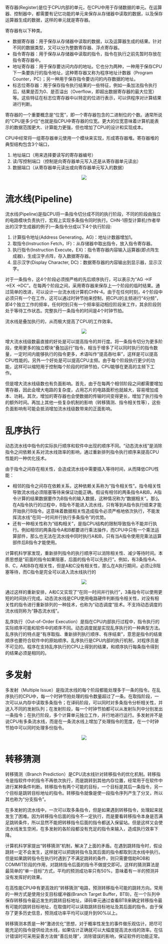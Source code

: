 寄存器(Register)是位于CPU内部的单元，在CPU中用于存储数据的单元。在运算器、控制器中，都需要有记忆功能的单元来保存从存储器中读取的数据，以及保存运算器生成的数据，这样的单元就是寄存器。

寄存器有以下种类。

- 数据寄存器：用于保存从存储器中读取的数据，以及运算器生成的结果。针对不同的数据类型，又可以分为整数寄存器、浮点寄存器。
- 指令寄存器：用于保存从存储器中读取的指令，指令在执行之前先暂时存放在指令寄存器中。
- 地址寄存器：用于保存要访问内存的地址。它也分为两种，一种用于保存CPU下一条要执行的指令地址，这种寄存器又称为程序地址计数器（Program Counter，PC）；另一种用于保存指令要访问的内存数据的地址。
- 标志位寄存器：用于保存指令执行结果的一些特征，例如一条加法指令执行后，结果是否为0、是否溢出（Overflow，即超出数据寄存器的最大位宽）等。这些特征在标志位寄存器中以特定的位进行表示，可以供程序对计算结果进行判断。

寄存器的一个重要概念是“位宽”，即一个寄存器包含的二进制位的个数。通常所说的“CPU是多少位”也就是指CPU中寄存器的位宽。更大的位宽意味着计算机能表示的数据范围更大、计算能力更强，但也增加了CPU的设计和实现成本。

CPU中经常将一组寄存器单元使用一个模块来实现，形成寄存器堆。寄存器堆的典型结构包含3个端口，

1. 地址端口（用来选择要读写的寄存器编号）
2. 读/写控制端口（控制是向寄存器单元写入还是从寄存器单元读出）
3. 数据端口（从寄存器单元读出或向寄存器单元写入的数据）

<center>
    <img src="./img/RegisterHeap.png">
</center>

# 流水线(Pipeline)

流水线(Pipeline)是指CPU将一条指令切分成不同的执行阶段，不同的阶段由独立的电路模块负责执行，宏观上实现多条指令同时执行。CHN-1原型计算机(作者举出的汉字生成器的例子)一条指令分成以下4个执行阶段:

1. 计算指令地址(Address Generating，AG)：地址计数器增加1。
2. 取指令(Instruction Fetch，IF)：从存储器中取出指令，放入指令寄存器。
3. 执行指令(Instruction Execute，EX)：指令寄存器内容输入运算器(即点阵生成器)，生成汉字点阵，存入数据寄存器。
4. 显示汉字(Display Character, DC)：数据寄存器的内容输出到显示器，显示汉字。

对于一条指令，这4个阶段必须按严格的先后顺序执行，可以表示为“AG →IF →EX →DC”。在每两个阶段之间，采用寄存器来保存上一个阶段的临时结果。通过简单的改进，可以设计一台流水线计算机CHN-4。由于在任何时刻，4个阶段中必须只有一个在工作，这可以通过时钟节拍来控制，把CPU的主频进行“4分频”，即4个独立工作的频率，任何时刻只有一个频率驱动相应阶段来工作，其余阶段则处于等待工作状态。完整执行一条指令的时间是4个时钟节拍。

流水线是叠加执行的，从而极大提高了CPU的工作效率。

<center>
    <img src="./img/CPU_Pipeline.png">
</center>



增大流水线级数最直接的好处是可以提高指令的并行度。将一条指令切分为更多阶段，使用更多的独立模块“叠加运行”指令，相当于增多了可以同时执行的指令数量，一定时间内能够执行的指令更多，术语叫作“提高吞吐率”，这样是可以提高CPU性能的。另外一个好处是可以提高CPU主频。由于每个阶段执行更少的功能，这样可以缩短用于控制每个阶段的时钟节拍，CPU能够在更高的主频下工作。

但是增大流水线级数也有负面影响。首先，由于在每两个相邻阶段之间都需要增加寄存器，因此会增大电路的复杂度，占用芯片的电路面积也就越大，容易增加成本、功耗。其次，增加的寄存器也会使数据的传输时间变得更长，增加了执行指令的额外时间。再加上其他一些复杂机制的影响（转移猜测、指令相关性等），这些负面影响有可能会抵消增加流水线级数带来的正面影响。

# 乱序执行

动态流水线中指令的实际执行顺序和软件中出现的顺序不同。“动态流水线”是消除指令之间依赖关系对流水线效率的影响，通过重新排列指令执行顺序来提高CPU性能的一种优化技术。

由于指令之间存在相关性，会造成流水线中需要插入等待时间，从而降低CPU性能：

- 相邻的指令之间存在依赖关系，这种依赖关系称为“指令相关性”。指令相关性导致流水线必须阻塞等待来保证功能正确。假设有相邻的两条指令A和B，A指令计算的结果数据要作为B指令的输入数据，这种情况称为“数据相关”。那么在A指令执行的过程中，B指令不能进入流水线，只有等到A指令执行结束才能开始执行B指令。这意味着数据相关性造成指令必须严格地依次执行，不能发挥流水线“在同一时间并行执行多条指令”的优势。
- 还有一种相关性称为“结构相关”，是指CPU结构的限制导致指令不能并行执行。例如相邻的两条指令A和B都要进行乘法操作，而CPU中只有一个乘法运算部件，那么也无法在流水线中同时执行A和B，只有当A指令使用完乘法运算部件后B指令才能使用。

计算机科学家发现，重新排列指令的执行顺序可以消除相关性、减少等待时间。本质思想是“前面的指令如果阻塞，后面的指令可以先执行”。例如，有3条指令A、B、C，A和B存在相关性，但是A和C没有相关性，那么在A执行期间，必须让B阻塞等待，而C指令是完全可以进入流水线执行的

<center>
    <img src="./img/DynamicPipeline.png">
</center>



通过这样的重新安排，A和C又实现了“在同一时间并行执行”，3条指令可以使用更短的时间执行完成。动态流水线是CPU使用电路硬件判断指令相关性，对没有相关性的指令进行重新排列的一种技术，也称为“动态调度”技术。不支持动态调度的流水线则称为“静态流水线”。

乱序执行（Out-of-Order Execution）是指在CPU内部执行过程中，指令执行的实际顺序可能和软件中的顺序不同。动态调度就是实现乱序执行的一种典型方法。乱序执行的特点是“有序取指、重新排列执行顺序、有序结束”，意思是指令的结束顺序也要符合软件中的原始顺序。乱序执行是CPU内部的执行机制，对程序员是不可见的。程序在支持乱序执行的CPU上得到的结果，和顺序执行每条指令得到的结果必须是相同的。

# 多发射

多发射（Multiple Issue）是指流水线的每个阶段都能处理多于一条的指令。在乱序执行的CPU中，每一个时钟节拍处理的指令数量超过了一条。在取指阶段，一次可以从内存中读取多条指令；在译码阶段，可以同时对多条指令分析相关性，并送入不同的发射队列；在发射阶段，每一个时钟节拍都可以从发射队列中分别发出一条指令；在执行阶段，多个计算单元独立工作，并行地进行运行。多发射并不是说CPU有多条流水线，而是在一条流水线上增加了处理指令的宽度，在一个时钟节拍中可以同时处理多份指令。

<center>
    <img src="./img/CPU_DuoFaShe.png">
</center>



# 转移猜测

转移猜测（Branch Prediction）是CPU流水线针对转移指令的优化机制。转移指令是指软件中的指令不再依次执行，而是跳转到其他内存位置，经常用于在软件中进行某种条件判断。转移指令有两个可能的目标，一个目标是其后一条指令，另一个目标是跳转目标地址的指令。转移指令就像是使一段指令序列产生了分叉，所以其也称为“分支指令”。

在多发射的流水线中，一次可以取多条指令，但是如果遇到转移指令，处理起来就发生了困难。因为转移指令后面的指令不一定执行，而是要看转移指令本身是否满足跳转条件，所以显然不能把转移指令后面的指令都送入保留站。但是这样又会使流水线发生空闲，在多发射的各阶段都没有充足的指令来输入，造成执行效率下降。

计算机科学家提出“转移猜测”机制，解决了上面的矛盾。在遇到跳转指令时，假设跳转一定不会发生，这样就可以把跳转指令及其后面的指令都取到流水线中执行。但是如果跳转指令在执行时遇到了不满足跳转的条件，则只需要借助ROB和COMMIT阶段的作用，对跳转指令后面的指令不做提交即可。这样的猜测算法是最简单的“单一目标”方式，平均的预测成功率只有50%，意味着有一半的预测并没有发挥好的效果。

在高性能CPU中有更高效的“转移猜测”电路，预测转移指令可能的跳转方向。常用的一种方式是使用分支目标缓冲器(Branch Target Buffer，BTB)，在一个队列中保存转移指令最近发生的跳转目标地址，译码单元通过查看BTB来确定转移指令最有可能的跳转目标地址，在取值时可以读取跳转目标地址及其后面的指令。由于保存了更多历史信息，预测成功率平均可以提升到90%以上。

转移猜测本质是一种“激进优化”思想，对于概率性发生的事件做乐观估计。把尽可能充足的指令提供给流水线，如果估计正确就可以大幅度提高流水线的效率。在估计错误时可采用妥善方法做“善后处理”，消除错误的影响，保证软件的功能正常。



